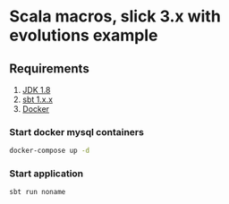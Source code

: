# Scala macros, slick 3.x with evolutions example

## Requirements

1. [JDK 1.8](http://www.oracle.com/technetwork/java/javase/downloads/jdk8-downloads-2133151.html)
2. [sbt 1.x.x](https://www.scala-sbt.org/) 
3. [Docker](https://www.docker.com/products/overview)

### Start docker mysql containers

```sh
docker-compose up -d
```

### Start application

```sh
sbt run noname
```